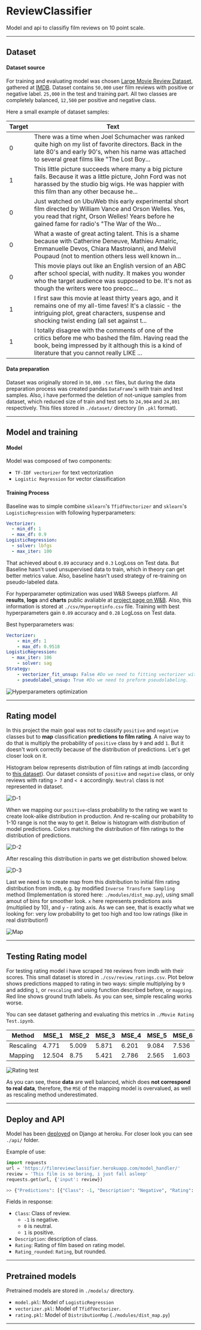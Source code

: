 # ReviewClassifier

Model and api to classifiy film reviews on 10 point scale.

---

## Dataset

#### Dataset source
For training and evaluating model was chosen [Large Movie Review Dataset](https://ai.stanford.edu/~amaas/data/sentiment/), gathered at [IMDB](https://www.imdb.com/). Dataset contains `50,000` user film reviews with positive or negative label. `25,000` in the test and training part. All two classes are completely balanced, `12,500` per positive and negative class.

Here a small example of dataset samples:

|Target|Text                                                                                                                                                                                                       |
|------|-----------------------------------------------------------------------------------------------------------------------------------------------------------------------------------------------------------|
|0     |There was a time when Joel Schumacher was ranked quite high on my list of favorite directors. Back in the late 80's and early 90's, when his name was attached to several great films like "The Lost Boy...|
|1     |This little picture succeeds where many a big picture fails. Because it was a little picture, John Ford was not harassed by the studio big wigs. He was happier with this film than any other because he...|
|0     |Just watched on UbuWeb this early experimental short film directed by William Vance and Orson Welles. Yes, you read that right, Orson Welles! Years before he gained fame for radio's "The War of the Wo...|
|0     |What a waste of great acting talent. This is a shame because with Catherine Deneuve, Mathieu Amalric, Emmanuelle Devos, Chiara Mastroianni, and Melvil Poupaud (not to mention others less well known in...|
|0     |This movie plays out like an English version of an ABC after school special, with nudity. It makes you wonder who the target audience was supposed to be. It's not as though the writers were too preocc...|
|1     |I first saw this movie at least thirty years ago, and it remains one of my all-time faves! It's a classic - the intriguing plot, great characters, suspense and shocking twist ending (all set against t...|
|1     |I totally disagree with the comments of one of the critics before me who bashed the film. Having read the book, being impressed by it although this is a kind of literature that you cannot really LIKE ...|


#### Data preparation
Dataset was originally stored in `50,000` `.txt` files, but during the data preparation process was created pandas `DataFrame`'s with train and test samples. Also, i have performed the deletion of not-unique samples from dataset, which reduced size of train and test sets to `24,904` and `24,801` respectively. This files stored in `./dataset/` directory (in `.pkl` format).

---

## Model and training

#### Model

Model was composed of two components:
- `TF-IDF vectorizer` for text vectorization
- `Logistic Regression` for vector classification

#### Training Process

Baseline was to simple combine `sklearn`'s `TfidfVectorizer` and `sklearn`'s `LogisticRegression` with following hyperparameters:

```yaml
Vectorizer:
  - min_df: 1
  - max_df: 0.9
LogisticRegression:
  - solver: lbfgs
  - max_iter: 100
```
That achieved about `0.89` accuracy and `0.3` LogLoss on Test data. But Baseline hasn't used unsupervised data to train, which in theory can get better metrics value. Also, baseline hasn't used strategy of re-training on pseudo-labeled data.

For hyperparameter optimization was used W&B Sweeps platform. All **results**, **logs** and **charts** public avaliable at [project page on W&B](https://app.wandb.ai/datasciensyash/review_classifier/sweeps/u3l9ojto/overview?workspace=user-datasciensyash). Also, this information is stored at `./csv/Hyperoptinfo.csv` file. Training with best hyperparameters gain `0.89` accuracy and `0.28` LogLoss on Test data.

Best hyperparameters was:
```yaml
Vectorizer:
	- min_df: 1
	- max_df: 0.9518
LogisticRegression:
  - max_iter: 106
	- solver: sag
Strategy:
	- vectorizer_fit_unsup: False #Do we need to fitting vectorizer with unsupervised data
	- pseudolabel_unsup: True #Do we need to preform pseudolabeling.
```

![Hyperparameters optimization](https://github.com/Datasciensyash/ReviewClassifier/raw/master/images/wandb.png)

---

## Rating model

In this project the main goal was not to classify `positive` and `negative` classes but to **map** classification **predictions to film rating**. A naive way to do that is multiply the probability of `positive` class by `9` and add `1`. But it doesn't work correctly because of the distribution of predictions. Let's get closer look on it.

Histogram below represents distribution of film ratings at imdb (according to [this dataset](https://raw.githubusercontent.com/miptgirl/kinopoisk_data/master/kp_all_movies.csv)). Our dataset consists of `positive` and `negative` class, or only reviews with rating `> 7` and `< 4` accordingly. `Neutral` class is not represented in dataset.

![D-1](https://github.com/Datasciensyash/ReviewClassifier/raw/master/images/distribution-1.png)

When we mapping our `positive`-class probability to the rating we want to create look-alike distribution in production. And re-scaling our probability to 1-10 range is not the way to get it. Below is histogram with distribution of model predictions. Colors matching the distribution of film ratings to the distribution of predictions.

![D-2](https://github.com/Datasciensyash/ReviewClassifier/raw/master/images/distribution-2.png)

After rescaling this distribution in parts we get distribution showed below.

![D-3](https://github.com/Datasciensyash/ReviewClassifier/raw/master/images/distribution-3.png)

Last we need is to create map from this distribution to initial film rating distribution from imdb, e.g. by modified  `Inverse Transform Sampling` method (Implementation is stored here: `./modules/dist_map.py`), using small amout of bins for smoother look. `x` here represents predictions axis (multiplied by 10), and `y` - rating axis. As we can see, that is exactly what we looking for: very low probability to get too high and too low ratings (like in real distribution!)

![Map](https://github.com/Datasciensyash/ReviewClassifier/raw/master/images/map.png)

---

## Testing Rating model

For testing rating model i have scraped `700` reviews from imdb with their scores. This small dataset is stored in `./csv/review_ratings.csv`. Plot below shows predictions mapped to rating in two ways: simple multiplying by `9` and adding `1`, or `rescaling` and using function described before, or `mapping`. Red line shows ground truth labels. As you can see, simple rescaling works worse.

You can see dataset gathering and evaluating this metrics in `./Movie Rating Test.ipynb`. 

|Method   |MSE_1 |MSE_2|MSE_3|MSE_4|MSE_5|MSE_6|MSE_7|MSE_8|MSE_9|MSE_10|Mean  |
|---------|------|-----|-----|-----|-----|-----|-----|-----|-----|------|------|
|Rescaling|4.771 |5.009|5.871|6.201|9.084|7.536|6.369|3.731|1.931|4.072 | 5.443|
|Mapping  |12.504|8.75 |5.421|2.786|2.565|1.603|1.328|1.263|2.697|6.537 | 4.423|


![Rating test](https://github.com/Datasciensyash/ReviewClassifier/raw/master/images/dist_compare.png)

As you can see, these **data** are well balanced, which does **not correspond to real data**, therefore, the `MSE` of the mapping model is overvalued, as well as rescaling method underestimated.

---

## Deploy and API

Model has been [deployed](https://filmreviewclassifier.herokuapp.com/model_handler/?input=None) on Django at heroku. For closer look you can see `./api/` folder. 

Example of use:
```python
import requests
url = 'https://filmreviewclassifier.herokuapp.com/model_handler/'
review = 'This film is so boring, i just fall asleep'
requests.get(url, {'input': review})

>> {"Predictions": [{"Class": -1, "Description": "Negative", "Rating": 1.3, "Rating_rounded": 1}]}
```
Fields in response:
- `Class`: Class of review.
  - `-1` is negative.
  - `0` is neutral.
  - `1` is positive.
- `Description`: description of class.
- `Rating`: Rating of film based on rating model.
- `Rating_rounded`: `Rating`, but rounded.

---

## Pretrained models

Pretrained models are stored in `./models/` directory.
- `model.pkl`: Model of `LogisticRegression`
- `vectorizer.pkl`: Model of `TfidfVectorizer`.
- `rating.pkl`: Model of `DistributionMap` (`./modules/dist_map.py`)

---
